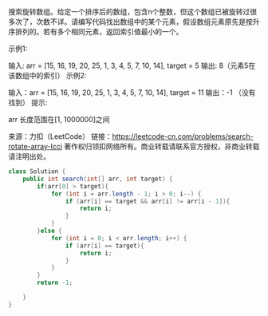 搜索旋转数组。给定一个排序后的数组，包含n个整数，但这个数组已被旋转过很多次了，次数不详。请编写代码找出数组中的某个元素，假设数组元素原先是按升序排列的。若有多个相同元素，返回索引值最小的一个。

示例1:

 输入: arr = [15, 16, 19, 20, 25, 1, 3, 4, 5, 7, 10, 14], target = 5
 输出: 8（元素5在该数组中的索引）
示例2:

 输入：arr = [15, 16, 19, 20, 25, 1, 3, 4, 5, 7, 10, 14], target = 11
 输出：-1 （没有找到）
提示:

arr 长度范围在[1, 1000000]之间

来源：力扣（LeetCode）
链接：https://leetcode-cn.com/problems/search-rotate-array-lcci
著作权归领扣网络所有。商业转载请联系官方授权，非商业转载请注明出处。

```java
class Solution {
    public int search(int[] arr, int target) {
        if(arr[0] > target){
            for (int i = arr.length - 1; i > 0; i--) {
                if (arr[i] == target && arr[i] != arr[i - 1]){
                    return i;
                }
            }
        }else {
            for (int i = 0; i < arr.length; i++) {
                if (arr[i] == target){
                    return i;
                }
            }
        }
        return -1;

    }
}
```

